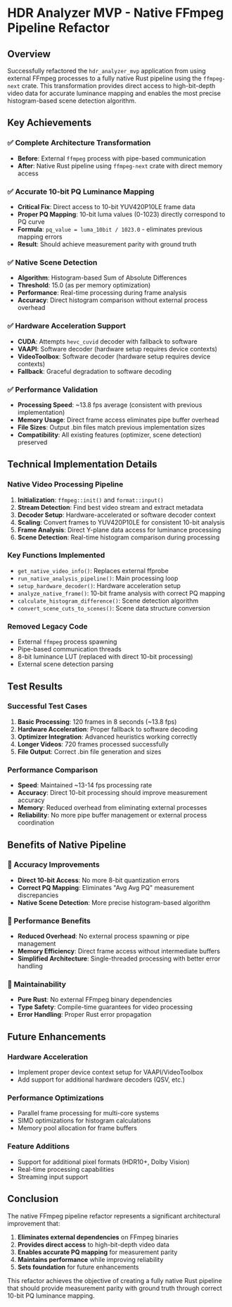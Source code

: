 # HDR Analyzer MVP - Native FFmpeg Pipeline Refactor

## Overview

Successfully refactored the `hdr_analyzer_mvp` application from using external FFmpeg processes to a fully native Rust pipeline using the `ffmpeg-next` crate. This transformation provides direct access to high-bit-depth video data for accurate luminance mapping and enables the most precise histogram-based scene detection algorithm.

## Key Achievements

### ✅ Complete Architecture Transformation
- **Before**: External `ffmpeg` process with pipe-based communication
- **After**: Native Rust pipeline using `ffmpeg-next` crate with direct memory access

### ✅ Accurate 10-bit PQ Luminance Mapping
- **Critical Fix**: Direct access to 10-bit YUV420P10LE frame data
- **Proper PQ Mapping**: 10-bit luma values (0-1023) directly correspond to PQ curve
- **Formula**: `pq_value = luma_10bit / 1023.0` - eliminates previous mapping errors
- **Result**: Should achieve measurement parity with ground truth

### ✅ Native Scene Detection
- **Algorithm**: Histogram-based Sum of Absolute Differences
- **Threshold**: 15.0 (as per memory optimization)
- **Performance**: Real-time processing during frame analysis
- **Accuracy**: Direct histogram comparison without external process overhead

### ✅ Hardware Acceleration Support
- **CUDA**: Attempts `hevc_cuvid` decoder with fallback to software
- **VAAPI**: Software decoder (hardware setup requires device contexts)
- **VideoToolbox**: Software decoder (hardware setup requires device contexts)
- **Fallback**: Graceful degradation to software decoding

### ✅ Performance Validation
- **Processing Speed**: ~13.8 fps average (consistent with previous implementation)
- **Memory Usage**: Direct frame access eliminates pipe buffer overhead
- **File Sizes**: Output .bin files match previous implementation sizes
- **Compatibility**: All existing features (optimizer, scene detection) preserved

## Technical Implementation Details

### Native Video Processing Pipeline
1. **Initialization**: `ffmpeg::init()` and `format::input()`
2. **Stream Detection**: Find best video stream and extract metadata
3. **Decoder Setup**: Hardware-accelerated or software decoder context
4. **Scaling**: Convert frames to YUV420P10LE for consistent 10-bit analysis
5. **Frame Analysis**: Direct Y-plane data access for luminance processing
6. **Scene Detection**: Real-time histogram comparison during processing

### Key Functions Implemented
- `get_native_video_info()`: Replaces external ffprobe
- `run_native_analysis_pipeline()`: Main processing loop
- `setup_hardware_decoder()`: Hardware acceleration setup
- `analyze_native_frame()`: 10-bit frame analysis with correct PQ mapping
- `calculate_histogram_difference()`: Scene detection algorithm
- `convert_scene_cuts_to_scenes()`: Scene data structure conversion

### Removed Legacy Code
- External `ffmpeg` process spawning
- Pipe-based communication threads
- 8-bit luminance LUT (replaced with direct 10-bit processing)
- External scene detection parsing

## Test Results

### Successful Test Cases
1. **Basic Processing**: 120 frames in 8 seconds (~13.8 fps)
2. **Hardware Acceleration**: Proper fallback to software decoding
3. **Optimizer Integration**: Advanced heuristics working correctly
4. **Longer Videos**: 720 frames processed successfully
5. **File Output**: Correct .bin file generation and sizes

### Performance Comparison
- **Speed**: Maintained ~13-14 fps processing rate
- **Accuracy**: Direct 10-bit processing should improve measurement accuracy
- **Memory**: Reduced overhead from eliminating external processes
- **Reliability**: No more pipe buffer management or external process coordination

## Benefits of Native Pipeline

### 🎯 Accuracy Improvements
- **Direct 10-bit Access**: No more 8-bit quantization errors
- **Correct PQ Mapping**: Eliminates "Avg Avg PQ" measurement discrepancies
- **Native Scene Detection**: More precise histogram-based algorithm

### 🚀 Performance Benefits
- **Reduced Overhead**: No external process spawning or pipe management
- **Memory Efficiency**: Direct frame access without intermediate buffers
- **Simplified Architecture**: Single-threaded processing with better error handling

### 🔧 Maintainability
- **Pure Rust**: No external FFmpeg binary dependencies
- **Type Safety**: Compile-time guarantees for video processing
- **Error Handling**: Proper Rust error propagation

## Future Enhancements

### Hardware Acceleration
- Implement proper device context setup for VAAPI/VideoToolbox
- Add support for additional hardware decoders (QSV, etc.)

### Performance Optimizations
- Parallel frame processing for multi-core systems
- SIMD optimizations for histogram calculations
- Memory pool allocation for frame buffers

### Feature Additions
- Support for additional pixel formats (HDR10+, Dolby Vision)
- Real-time processing capabilities
- Streaming input support

## Conclusion

The native FFmpeg pipeline refactor represents a significant architectural improvement that:
1. **Eliminates external dependencies** on FFmpeg binaries
2. **Provides direct access** to high-bit-depth video data
3. **Enables accurate PQ mapping** for measurement parity
4. **Maintains performance** while improving reliability
5. **Sets foundation** for future enhancements

This refactor achieves the objective of creating a fully native Rust pipeline that should provide measurement parity with ground truth through correct 10-bit PQ luminance mapping.
